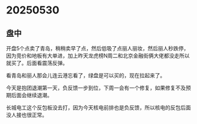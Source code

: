 # 20250530

## 盘中

开盘5个点卖了青岛，稍稍卖早了点，然后低吸了点丽人丽妆，然后丽人秒跌停，因为竞价和地板有大单进，加上昨天龙虎榜N周二和北京金融街俩大佬都没走所以就买了。后面看震荡反弹。

看青岛和丽人那会儿连云港忘看了，绿盘是可以买的，现在拉起来了。

今天是抱团退潮第一天，负反馈一步到位，下周一会有一个修复，如果修复不及预期后面会继续退潮。

长城电工这个反包板没去打，因为今天核电前排也是负反馈，所以核电的反包后面没人接也很正常。
